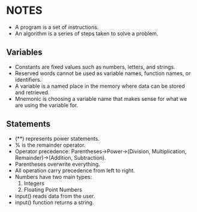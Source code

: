 # NOTES

- A program is a set of instructions.
- An algorithm is a series of steps taken to solve a problem.

## Variables

- Constants are fixed values such as numbers, letters, and strings.
- Reserved words cannot be used as variable names, function names, or identifiers.
- A variable is a named place in the memory where data can be stored and retrieved.
- Mnemonic is choosing a variable name that makes sense for what we are using the variable for.

## Statements

- (**) represents power statements.
- % is the remainder operator.
- Operator precedence: Parentheses->Power->(Division, Multiplication, Remainder)->(Addition, Subtraction).
- Parentheses overwrite everything.
- All operation carry precedence from left to right.
- Numbers have two main types:
	1. Integers 
	2. Floating Point Numbers 
- input() reads data from the user.
- input() function returns a string.

